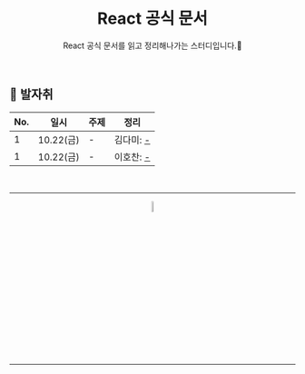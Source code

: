 <div align=center>
<h1> React 공식 문서 </h1>

React 공식 문서를 읽고 정리해나가는 스터디입니다.🌱

</div>

<br />

## 🐾 발자취

<table>
    <thead>
        <tr>
            <th> No. </th>
            <th> 일시 </th>
            <th> 주제 </th>
            <th> 정리 </th>
        </tr>
    </thead>
    <tbody>
        <tr>
            <td> 1 </td>
            <td> 10.22(금) </td>
            <td> - </td>
            <td>  
                김다미: <a href="">-</a>
            </td>
        </tr>
        <tr>
            <td> 1 </td>
            <td> 10.22(금) </td>
            <td> - </td>
            <td>  
                이호찬: <a href="">-</a>
            </td>
        </tr>
    </tbody>
</table>

<br />
<hr />
<p align="center">
    <img width="7%" alt="_2021-05-12__1 58 58" src="https://user-images.githubusercontent.com/25525648/117926239-69859c00-b333-11eb-88d1-3c59bd5cf166.png">
</p>
<hr />
